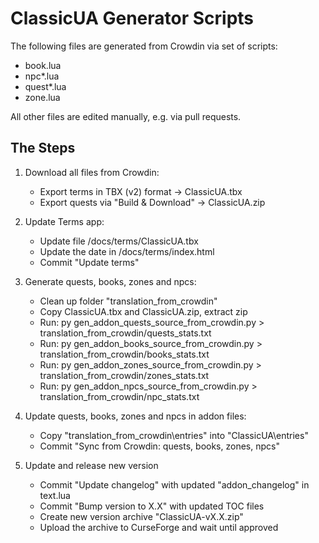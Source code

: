 # ClassicUA Generator Scripts

The following files are generated from Crowdin via set of scripts:
- book.lua
- npc*.lua
- quest*.lua
- zone.lua

All other files are edited manually, e.g. via pull requests.

## The Steps

1. Download all files from Crowdin:
    - Export terms in TBX (v2) format -> ClassicUA.tbx
    - Export quests via "Build & Download" -> ClassicUA.zip

2. Update Terms app:
    - Update file /docs/terms/ClassicUA.tbx
    - Update the date in /docs/terms/index.html
    - Commit "Update terms"

3. Generate quests, books, zones and npcs:
    - Clean up folder "translation_from_crowdin"
    - Copy ClassicUA.tbx and ClassicUA.zip, extract zip
    - Run: py gen_addon_quests_source_from_crowdin.py > translation_from_crowdin/quests_stats.txt
    - Run: py gen_addon_books_source_from_crowdin.py > translation_from_crowdin/books_stats.txt
    - Run: py gen_addon_zones_source_from_crowdin.py > translation_from_crowdin/zones_stats.txt
    - Run: py gen_addon_npcs_source_from_crowdin.py > translation_from_crowdin/npc_stats.txt

4. Update quests, books, zones and npcs in addon files:
    - Copy "translation_from_crowdin\entries" into "ClassicUA\entries"
    - Commit "Sync from Crowdin: quests, books, zones, npcs"

5. Update and release new version
    - Commit "Update changelog" with updated "addon_changelog" in text.lua
    - Commit "Bump version to X.X" with updated TOC files
    - Create new version archive "ClassicUA-vX.X.zip"
    - Upload the archive to CurseForge and wait until approved
